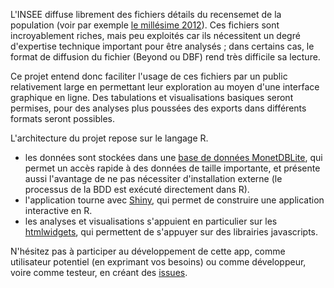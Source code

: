 
L'INSEE diffuse librement des fichiers détails du recensemet de la population (voir par exemple [le millésime 2012](http://www.insee.fr/fr/themes/detail.asp?reg_id=0&ref_id=fd-rp2012)). Ces fichiers sont incroyablement riches, mais peu exploités car ils nécessitent un degré d'expertise technique important pour être analysés ; dans certains cas, le format de diffusion du fichier (Beyond ou DBF) rend très difficile sa lecture.

Ce projet entend donc faciliter l'usage de ces fichiers par un public relativement large en permettant leur exploration au moyen d'une interface graphique en ligne. Des tabulations et visualisations basiques seront permises, pour des analyses plus poussées des exports dans différents formats seront possibles.

L'architecture du projet repose sur le langage R.
- les données sont stockées dans une [base de données MonetDBLite](https://www.monetdb.org/blog/monetdblite-r), qui permet un accès rapide à des données de taille importante, et présente aussi l'avantage de ne pas nécessiter d'installation externe (le processus de la BDD est exécuté directement dans R).
- l'application tourne avec [Shiny](http://shiny.rstudio.com/), qui permet de construire une application interactive en R.
- les analyses et visualisations s'appuient en particulier sur les [htmlwidgets](http://www.htmlwidgets.org/), qui permettent de s'appuyer sur des librairies javascripts. 

N'hésitez pas à participer au développement de cette app, comme utilisateur potentiel (en exprimant vos besoins) ou comme développeur, voire comme testeur, en créant des [issues](https://github.com/joelgombin/ExploINSEE/issues).
